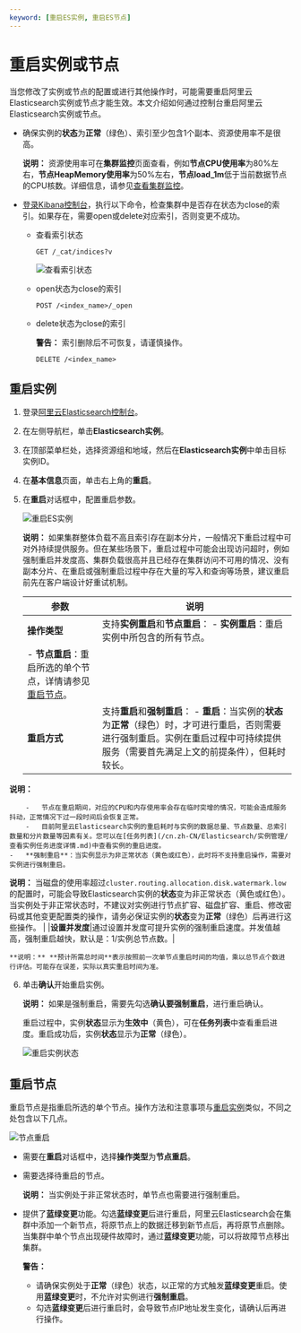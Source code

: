```yaml
---
keyword: [重启ES实例, 重启ES节点]
---
```


# 重启实例或节点

当您修改了实例或节点的配置或进行其他操作时，可能需要重启阿里云Elasticsearch实例或节点才能生效。本文介绍如何通过控制台重启阿里云Elasticsearch实例或节点。

-   确保实例的**状态**为**正常**（绿色）、索引至少包含1个副本、资源使用率不是很高。

    **说明：** 资源使用率可在**集群监控**页面查看，例如**节点CPU使用率**为80%左右，**节点HeapMemory使用率**为50%左右，**节点load\_1m**低于当前数据节点的CPU核数。详细信息，请参见[查看集群监控](/cn.zh-CN/Elasticsearch/集群监控报警/查看集群监控.md)。

-   [登录Kibana控制台](/cn.zh-CN/Elasticsearch/可视化控制/Kibana/登录Kibana控制台.md)，执行以下命令，检查集群中是否存在状态为close的索引。如果存在，需要open或delete对应索引，否则变更不成功。
    -   查看索引状态

        ```
        GET /_cat/indices?v
        ```

        ![查看索引状态](https://static-aliyun-doc.oss-accelerate.aliyuncs.com/assets/img/zh-CN/7521954161/p244657.png)

    -   open状态为close的索引

        ```
        POST /<index_name>/_open
        ```

    -   delete状态为close的索引

        **警告：** 索引删除后不可恢复，请谨慎操作。

        ```
        DELETE /<index_name>
        ```


## 重启实例

1.  登录[阿里云Elasticsearch控制台](https://elasticsearch.console.aliyun.com/#/home)。

2.  在左侧导航栏，单击**Elasticsearch实例**。

3.  在顶部菜单栏处，选择资源组和地域，然后在**Elasticsearch实例**中单击目标实例ID。

4.  在**基本信息**页面，单击右上角的**重启**。

5.  在**重启**对话框中，配置重启参数。

    ![重启ES实例](https://static-aliyun-doc.oss-accelerate.aliyuncs.com/assets/img/zh-CN/5287659951/p81252.png)

    **说明：** 如果集群整体负载不高且索引存在副本分片，一般情况下重启过程中可对外持续提供服务。但在某些场景下，重启过程中可能会出现访问超时，例如强制重启并发度高、集群负载很高并且已经存在集群访问不可用的情况、没有副本分片、在重启或强制重启过程中存在大量的写入和查询等场景，建议重启前先在客户端设计好重试机制。

    |参数|说明|
    |--|--|
    |**操作类型**|支持**实例重启**和**节点重启**：     -   **实例重启**：重启实例中所包含的所有节点。
    -   **节点重启**：重启所选的单个节点，详情请参见[重启节点](#section_ed1_ce1_s6k)。 |
    |**重启方式**|支持**重启**和**强制重启**：     -   **重启**：当实例的**状态**为**正常**（绿色）时，才可进行重启，否则需要进行强制重启。实例在重启过程中可持续提供服务（需要首先满足上文的前提条件），但耗时较长。

**说明：**

        -   节点在重启期间，对应的CPU和内存使用率会存在临时突增的情况，可能会造成服务抖动，正常情况下过一段时间后会恢复正常。
        -   目前阿里云Elasticsearch实例的重启耗时与实例的数据总量、节点数量、总索引数量和分片数量等因素有关。您可以在[任务列表](/cn.zh-CN/Elasticsearch/实例管理/查看实例任务进度详情.md)中查看实例的重启进度。
    -   **强制重启**：当实例显示为非正常状态（黄色或红色），此时将不支持重启操作，需要对实例进行强制重启。

**说明：** 当磁盘的使用率超过`cluster.routing.allocation.disk.watermark.low`的配置时，可能会导致Elasticsearch实例的**状态**变为非正常状态（黄色或红色）。当实例处于非正常状态时，不建议对实例进行节点扩容、磁盘扩容、重启、修改密码或其他变更配置类的操作，请务必保证实例的**状态**变为**正常**（绿色）后再进行这些操作。 |
    |**设置并发度**|通过设置并发度可提升实例的强制重启速度。并发值越高，强制重启越快，默认是：1/实例总节点数。|

    **说明：** **预计所需总时间**表示按照前一次单节点重启时间的均值，乘以总节点个数进行评估。可能存在误差，实际以真实重启时间为准。

6.  单击**确认**开始重启实例。

    **说明：** 如果是强制重启，需要先勾选**确认要强制重启**，进行重启确认。

    重启过程中，实例**状态**显示为**生效中**（黄色），可在**任务列表**中查看重启进度。重启成功后，实例**状态**显示为**正常**（绿色）。

    ![重启实例状态](https://static-aliyun-doc.oss-accelerate.aliyuncs.com/assets/img/zh-CN/6287659951/p59938.png)


## 重启节点

重启节点是指重启所选的单个节点。操作方法和注意事项与[重启实例](#section_rc0_xb0_vnt)类似，不同之处包含以下几点。

![节点重启](https://static-aliyun-doc.oss-accelerate.aliyuncs.com/assets/img/zh-CN/6287659951/p75998.png)

-   需要在**重启**对话框中，选择**操作类型**为**节点重启**。
-   需要选择待重启的节点。

    **说明：** 当实例处于非正常状态时，单节点也需要进行强制重启。

-   提供了**蓝绿变更**功能。勾选**蓝绿变更**后进行重启，阿里云Elasticsearch会在集群中添加一个新节点，将原节点上的数据迁移到新节点后，再将原节点删除。当集群中单个节点出现硬件故障时，通过**蓝绿变更**功能，可以将故障节点移出集群。

    **警告：**

    -   请确保实例处于**正常**（绿色）状态，以正常的方式触发**蓝绿变更**重启。使用**蓝绿变更**时，不允许对实例进行**强制重启**。
    -   勾选**蓝绿变更**后进行重启时，会导致节点IP地址发生变化，请确认后再进行操作。

